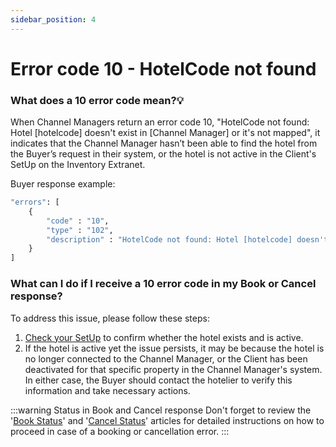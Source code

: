 ```yaml
---
sidebar_position: 4
---
```


# Error code 10 - HotelCode not found


### What does a 10 error code mean?💡
When Channel Managers return an error code 10, "HotelCode not found: Hotel [hotelcode] doesn't exist in [Channel Manager] or it's not mapped", it indicates that the Channel Manager hasn’t been able to find the hotel from the Buyer’s request in their system, or the hotel is not active in the Client's SetUp on the Inventory Extranet.

Buyer response example:

```graphql
"errors": [
    {
        "code" : "10",
        "type" : "102",
        "description" : "HotelCode not found: Hotel [hotelcode] doesn't exist in [Channel Manager] or it's not mapped."
    }
]
```

### What can I do if I receive a 10 error code in my Book or Cancel response?
To address this issue, please follow these steps:

1. [Check your SetUp](/docs/apps/inventory/extranet/set-up/setup) to confirm whether the hotel exists and is active.
2. If the hotel is active yet the issue persists, it may be because the hotel is no longer connected to the Channel Manager, or the Client has been deactivated for that specific property in the Channel Manager's system. In either case, the Buyer should contact the hotelier to verify this information and take necessary actions.

:::warning Status in Book and Cancel response
Don't forget to review the '[Book Status](/kb/our-products/are-you-a-buyer/our-methods/booking-flow/book/what-status-can-be-returned-in-hotel-x-book-response)' and '[Cancel Status](/kb/our-products/are-you-a-buyer/our-methods/booking-management/cancel/cancel-status)' articles for detailed instructions on how to proceed in case of a booking or cancellation error.
:::